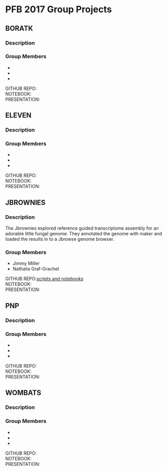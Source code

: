 # PFB 2017 Group Projects


## BORATK
### Description

### Group Members
-
-
-

GITHUB REPO:  
NOTEBOOK:   
PRESENTATION:  


## ELEVEN
### Description

### Group Members
-
-
-

GITHUB REPO:  
NOTEBOOK:    
PRESENTATION:  

## JBROWNIES
### Description
The Jbrownies explored reference guided transcriptome assembly for an adorable little fungal genome. They annotated the genome with maker and loaded the results in to a Jbrowse genome browser.
### Group Members
- Jimmy Miller
- Nathalia Graf-Grachet

GITHUB REPO:[scripts and notebooks](../jbrownies)  
NOTEBOOK:   
PRESENTATION:  


## PNP
### Description

### Group Members
-
-
-


GITHUB REPO:  
NOTEBOOK:   
PRESENTATION:  


## WOMBATS
### Description

### Group Members
-
-
-

GITHUB REPO:  
NOTEBOOK:   
PRESENTATION:  
